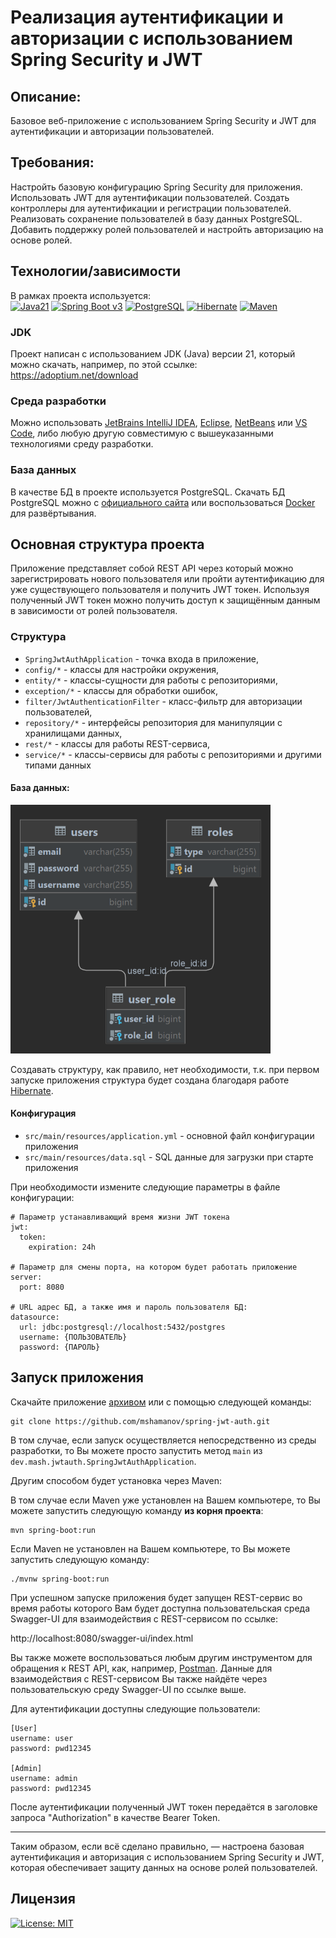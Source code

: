 # Реализация аутентификации и авторизации с использованием Spring Security и JWT

## Описание:

Базовое веб-приложение с использованием Spring Security и JWT для аутентификации
и авторизации пользователей.

## Требования:

Настройть базовую конфигурацию Spring Security для приложения.
Использовать JWT для аутентификации пользователей.
Создать контроллеры для аутентификации и регистрации пользователей.
Реализовать сохранение пользователей в базу данных PostgreSQL.
Добавить поддержку ролей пользователей и настройть авторизацию на основе ролей.

## Технологии/зависимости

В рамках проекта используется:<br>
[![Java21](https://img.shields.io/badge/JAVA-21-blue.svg?style=flat-square&logo=OpenJDK&logoColor=white)](https://adoptium.net/download/)
[![Spring Boot v3](https://img.shields.io/badge/SpringBoot-6DB33F?style=flat-square&logo=Spring&logoColor=white)](https://spring.io/projects/spring-boot)
[![PostgreSQL](https://img.shields.io/badge/PostgreSQL-316192?style=flat-square&logo=postgresql&logoColor=white)](https://www.postgresql.org)
[![Hibernate](https://img.shields.io/badge/Hibernate-59666C.svg?style=flat-square&logo=Hibernate&logoColor=white)](https://hibernate.org)
[![Maven](https://img.shields.io/badge/Apache%20Maven-C71A36.svg?style=flat-square&logo=Apache-Maven&logoColor=white)](https://maven.apache.org)

### JDK

Проект написан с использованием JDK (Java) версии 21, который можно скачать,
например, по этой ссылке: https://adoptium.net/download

### Среда разработки

Можно
использовать [JetBrains IntelliJ IDEA](https://www.jetbrains.com/idea/download/), [Eclipse](https://eclipseide.org/), [NetBeans](https://netbeans.apache.org)
или [VS Code](https://code.visualstudio.com), либо любую другую совместимую с
вышеуказанными технологиями среду разработки.

### База данных

В качестве БД в проекте используется PostgreSQL. Скачать БД PostgreSQL можно
с [официального сайта](https://www.postgresql.org)
или воспользоваться [Docker](https://www.docker.com) для развёртывания.

## Основная структура проекта

Приложение представляет собой REST API через который можно зарегистрировать
нового пользователя или пройти аутентификацию для уже существующего пользователя
и получить JWT токен. Используя полученный JWT токен можно получить доступ к
защищённым данным в зависимости от ролей пользователя.

### Структура

* `SpringJwtAuthApplication` - точка входа в приложение,
* `config/*` - классы для настройки окружения,
* `entity/*` - классы-сущности для работы с репозиториями,
* `exception/*` - классы для обработки ошибок,
* `filter/JwtAuthenticationFilter` - класс-фильтр для авторизации пользователей,
* `repository/*` - интерфейсы репозитория для манипуляции с хранилищами данных,
* `rest/*` - классы для работы REST-сервиса,
* `service/*` - классы-сервисы для работы с репозиториями и другими типами
  данных

#### База данных:

![database-schema](assets/db_schema.png)

Создавать структуру, как правило, нет необходимости, т.к. при первом запуске
приложения структура будет создана благодаря
работе [Hibernate](https://hibernate.org).

#### Конфигурация

- `src/main/resources/application.yml` - основной файл конфигурации
  приложения
- `src/main/resources/data.sql` - SQL данные для загрузки при старте приложения

При необходимости измените следующие параметры в файле конфигурации:

```
# Параметр устанавливающий время жизни JWT токена
jwt:
  token:
    expiration: 24h
  
# Параметр для смены порта, на котором будет работать приложение 
server:
  port: 8080

# URL адрес БД, а также имя и пароль пользователя БД:
datasource:
  url: jdbc:postgresql://localhost:5432/postgres
  username: {ПОЛЬЗОВАТЕЛЬ}
  password: {ПАРОЛЬ}
```

## Запуск приложения

Скачайте
приложение [архивом](https://github.com/mshamanov/spring-jwt-auth/archive/refs/heads/master.zip)
или с помощью следующей команды:

```
git clone https://github.com/mshamanov/spring-jwt-auth.git
```

В том случае, если запуск осуществляется непосредственно из среды
разработки, то Вы можете просто запустить метод `main`
из `dev.mash.jwtauth.SpringJwtAuthApplication`.

Другим способом будет установка через Maven:

В том случае если Maven уже установлен на Вашем компьютере, то Вы можете
запустить следующую команду **из корня проекта**:

```
mvn spring-boot:run
```

Если Maven не установлен на Вашем компьютере, то Вы можете запустить следующую
команду:

```
./mvnw spring-boot:run
```

При успешном запуске приложения будет запущен REST-сервис во время работы
которого Вам будет доступна пользовательская среда Swagger-UI для взаимодействия
с REST-сервисом по ссылке:

http://localhost:8080/swagger-ui/index.html

Вы также можете воспользоваться любым другим инструментом для обращения к REST
API, как, например, [Postman](https://www.postman.com).
Данные для взаимодействия с REST-сервисом Вы также найдёте через
пользовательскую среду Swagger-UI по ссылке выше.

Для аутентификации доступны следующие пользователи:

```
[User]
username: user
password: pwd12345

[Admin]
username: admin
password: pwd12345
```

После аутентификации полученный JWT токен передаётся в заголовке запроса
"Authorization" в качестве Bearer Token.

---

Таким образом, если всё сделано правильно, — настроена базовая аутентификация и
авторизация с использованием Spring Security и JWT, которая обеспечивает защиту
данных на основе ролей пользователей.

## Лицензия

[![License: MIT](https://img.shields.io/badge/License-MIT-red.svg)](https://opensource.org/licenses/MIT)